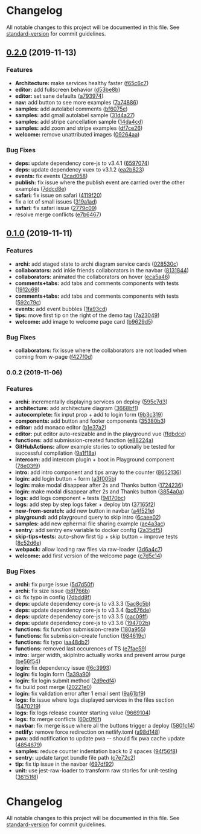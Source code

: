 # Changelog

All notable changes to this project will be documented in this file. See [standard-version](https://github.com/conventional-changelog/standard-version) for commit guidelines.

## [0.2.0](https://github.com/storyscript/studio/compare/v0.1.0...v0.2.0) (2019-11-13)


### Features

* **Architecture:** make services healthy faster ([f65c6c7](https://github.com/storyscript/studio/commit/f65c6c776ba942d6031baedc2876ba5fafbf4eae))
* **editor:** add fullscreen behavior ([d53be8b](https://github.com/storyscript/studio/commit/d53be8b2b8d2619c6fca2cca28c05da3870b93fc))
* **editor:** set sane defaults ([a793974](https://github.com/storyscript/studio/commit/a7939742ebcd67d506ad79ce36b301b57db5c2f2))
* **nav:** add button to see more examples ([7a74886](https://github.com/storyscript/studio/commit/7a748863e107b3144427511b4741957c99bfb222))
* **samples:** add autolabel comments ([bf6075e](https://github.com/storyscript/studio/commit/bf6075e86e6c8271faca901946aee5f52a385a52))
* **samples:** add gmail autolabel sample ([31d4a27](https://github.com/storyscript/studio/commit/31d4a27b9892a59f2c2ee7d6a251f21e7fc56740))
* **samples:** add stripe cancellation sample ([14da4cd](https://github.com/storyscript/studio/commit/14da4cd81913d326eba6f15431c92f7ba40eebea))
* **samples:** add zoom and stripe examples ([df7ce26](https://github.com/storyscript/studio/commit/df7ce26c5e0f9e78a132543539d4abb660bb3c5a))
* **welcome:** remove unattributed images ([09264aa](https://github.com/storyscript/studio/commit/09264aae9364d8339d0ec84dea096430f9333070))


### Bug Fixes

* **deps:** update dependency core-js to v3.4.1 ([6597074](https://github.com/storyscript/studio/commit/659707477f5236b3dbe846d0bfcce5eb2790df74))
* **deps:** update dependency vuex to v3.1.2 ([ea2b823](https://github.com/storyscript/studio/commit/ea2b823a4c07a113d472b80682bbf0cd2a66301d))
* **events:** fix events ([3cad058](https://github.com/storyscript/studio/commit/3cad05859a56f7cac4459574bdd3e5c2bd70b1a3))
* **publish:** fix issue where the publish event are carried over the other examples ([7ddcd8e](https://github.com/storyscript/studio/commit/7ddcd8e9acba2f4a3567e4029c321b34a16b560a))
* **safari:** fix issue on safari ([4119f20](https://github.com/storyscript/studio/commit/4119f207944da13499ef27638c804cb86ba0a1bf))
* fix a lot of small issues ([319a1ad](https://github.com/storyscript/studio/commit/319a1ad1a565f286effd013f96da32bfb0648cf0))
* **safari:** fix safari issue ([2779c09](https://github.com/storyscript/studio/commit/2779c09be009ceb336a1101af0bffb24122a1ae2))
* resolve merge conflicts ([e7b6467](https://github.com/storyscript/studio/commit/e7b646781146875d05164b82157f74e963d478ca))

## [0.1.0](https://github.com/storyscript/studio/compare/v0.0.2...v0.1.0) (2019-11-11)


### Features

* **archi:** add staged state to archi diagram service cards ([028530c](https://github.com/storyscript/studio/commit/028530c5e7990393a2bf84eacceabcbf3539a70f))
* **collaborators:** add inkie friends collaborators in the navbar ([8131844](https://github.com/storyscript/studio/commit/813184432064143e299ba313bd51476c5260ce1e))
* **collaborators:** animated the collaborators on hover ([eca5a46](https://github.com/storyscript/studio/commit/eca5a4651916e7a09b7f431a36561770832b1b0e))
* **comments+tabs:** add tabs and comments components with tests ([1912c69](https://github.com/storyscript/studio/commit/1912c6984707881af476b7defbece804819607c9))
* **comments+tabs:** add tabs and comments components with tests ([592c79c](https://github.com/storyscript/studio/commit/592c79c4da18e6e56ee4cb0e71da2cc16edabe3f))
* **events:** add event bubbles ([1fa93cd](https://github.com/storyscript/studio/commit/1fa93cd081e541f252c9e46d667216c3551b38ea))
* **tips:** move first tip on the right of the demo tag ([7a23049](https://github.com/storyscript/studio/commit/7a23049fc37c9e414f62925175c161250957c67b))
* **welcome:** add image to welcome page card ([b9629d5](https://github.com/storyscript/studio/commit/b9629d52bb083f1e2e27b748f0987aaf1ad0121a))


### Bug Fixes

* **collaborators:** fix issue where the collaborators are not loaded when coming from w-page ([f427f0d](https://github.com/storyscript/studio/commit/f427f0de57273fb9a23c913f54cf7f9526821007))

### 0.0.2 (2019-11-06)


### Features

* **archi:** incrementally displaying services on deploy ([595c7d3](https://github.com/storyscript/playground/commit/595c7d3ab2d6c53f13a152b623d6ad30db6af100))
* **architecture:** add architecture diagram ([3668bf1](https://github.com/storyscript/playground/commit/3668bf146abc442f693aa17fc4bbeab3249bdee0))
* **autocomplete:** fix input prop + add to login form ([9b3c319](https://github.com/storyscript/playground/commit/9b3c319afb582358062ba942c8762fbb202745b9))
* **components:** add button and footer components ([35380b3](https://github.com/storyscript/playground/commit/35380b3395e1912187ad34786b34ea46523d913a))
* **editor:** add monaco editor ([b1e37a2](https://github.com/storyscript/playground/commit/b1e37a26708be67b17080698484176009a7355bf))
* **editor:** put editor auto-resizable and in the playground vue ([ffdbdce](https://github.com/storyscript/playground/commit/ffdbdcebcb0bdb4d7705c2660dc5e07614b2b946))
* **functions:** add submission-created function ([e88224a](https://github.com/storyscript/playground/commit/e88224a2caff30a192259092d64029bc52e578d7))
* **GitHubActions:** allow example stories to optionally be tested for successful compilation ([9a1f18a](https://github.com/storyscript/playground/commit/9a1f18a78a95071d8953e07b7d7a6a20c986514f))
* **intercom:** add intercom plugin + boot in Playground component ([78e03f9](https://github.com/storyscript/playground/commit/78e03f96af75fc94eb06430725376379c0c7bc86))
* **intro:** add intro component and tips array to the counter ([8652136](https://github.com/storyscript/playground/commit/865213685f8a98ce792612386f3072ac1fd87186))
* **login:** add login button + form ([a3f005b](https://github.com/storyscript/playground/commit/a3f005bec0a5e79db3c5bf1bc62e4cfc5a6b5387))
* **login:** make modal disappear after 2s and Thanks button ([1724236](https://github.com/storyscript/playground/commit/17242366cfc9efaf96a6a518fafb5a4668dd59ed))
* **login:** make modal disappear after 2s and Thanks button ([3854a0a](https://github.com/storyscript/playground/commit/3854a0a7a63784e73c2e29f6af3ccb117f86836f))
* **logs:** add logs component + tests ([94170bc](https://github.com/storyscript/playground/commit/94170bc4d158156f7261e81ba1689373b6421d7c))
* **logs:** add step by step logs faker + deploy btn ([37165f2](https://github.com/storyscript/playground/commit/37165f2bb15af53185c178ed97233739c0aed990))
* **new-from-scratch:** add new button in navbar ([a4f521e](https://github.com/storyscript/playground/commit/a4f521e2e3b7e302a248bcc7f676112a6df4d181))
* **playground:** add playground query to skip intro ([6caee02](https://github.com/storyscript/playground/commit/6caee024a0bd441f3ed9c7edc791d4267736a880))
* **samples:** add new ephermal file sharing example ([ae4a3ac](https://github.com/storyscript/playground/commit/ae4a3ac6959eb7af5ad84d1e7a11a8e40e547461))
* **sentry:** add sentry env variable to docker config ([2a35df5](https://github.com/storyscript/playground/commit/2a35df5fcc45e049637e380a7dab9dec7f1eba22))
* **skip-tips+tests:** auto-show first tip + skip button + improve tests ([8c52d6e](https://github.com/storyscript/playground/commit/8c52d6e5f009ae39544e7a720330e01aa9446272))
* **webpack:** allow loading raw files via raw-loader ([3d6a4c7](https://github.com/storyscript/playground/commit/3d6a4c77ff222d5140c7182360680f8a82384847))
* **welcome:** add first version of the welcome page ([c7d5c14](https://github.com/storyscript/playground/commit/c7d5c14d053a00ebe983437863ba9b8c985121b1))


### Bug Fixes

* **archi:** fix purge issue ([5d7d50f](https://github.com/storyscript/playground/commit/5d7d50f0690c9ff32794c332459e2c8fe0c9a126))
* **archi:** fix size issue ([b8f766b](https://github.com/storyscript/playground/commit/b8f766bd417fcec93df4728554d675680abd3f56))
* **ci:** fix typo in config ([7dbdd8f](https://github.com/storyscript/playground/commit/7dbdd8fcda93672bd0e64b44cf531faa0600e3a3))
* **deps:** update dependency core-js to v3.3.3 ([5ac8c5b](https://github.com/storyscript/playground/commit/5ac8c5b21ca80e87cbeea7819c012d0f02a5ad29))
* **deps:** update dependency core-js to v3.3.4 ([bc676de](https://github.com/storyscript/playground/commit/bc676def3d4bda606283a0f3fb361c8fbd2bbbcd))
* **deps:** update dependency core-js to v3.3.5 ([cac09ff](https://github.com/storyscript/playground/commit/cac09ff0f1538d1140c645e829da458f94ffc973))
* **deps:** update dependency core-js to v3.3.6 ([194702b](https://github.com/storyscript/playground/commit/194702b6df723ef6365366eec7cf288b5a67db61))
* **functions:** fix function submission-create ([180a955](https://github.com/storyscript/playground/commit/180a955d0c2349254cc343a2335dbcbc5b48064b))
* **functions:** fix submission-create function ([984619c](https://github.com/storyscript/playground/commit/984619cdf0c84254cbc116b816c696463498268c))
* **functions:** fix typo ([aa48db2](https://github.com/storyscript/playground/commit/aa48db2db38f347688b6ee9d2b10ca3693eb89d0))
* **functions:** removed last occurences of TS ([e7fae59](https://github.com/storyscript/playground/commit/e7fae5997b2e4d96042388b69f75bee68e7a40b7))
* **intro:** larger width, skipIntro actually works and prevent arrow purge ([be56f54](https://github.com/storyscript/playground/commit/be56f54325c9349fc9e0b341ec215c5c04123451))
* **login:** fix dependency issue ([f6c3993](https://github.com/storyscript/playground/commit/f6c3993c8b4b815305a4081acc94c1ed23d394dc))
* **login:** fix login form ([1a39a90](https://github.com/storyscript/playground/commit/1a39a90969510018ed1c7acdae8eb94596626e75))
* **login:** fix login submit method ([2d9edf4](https://github.com/storyscript/playground/commit/2d9edf40b074f6ef78e872f2699b09dc2b996866))
* fix build post merge ([20221e0](https://github.com/storyscript/playground/commit/20221e072fbacf3b54dfc8811d00302413950edc))
* **login:** fix validation error after 1 email sent ([9a61bf9](https://github.com/storyscript/playground/commit/9a61bf91180064db4c2d0bd2745e0753fe9a8bbf))
* **logs:** fix issue where logs displayed services in the files section ([5470219](https://github.com/storyscript/playground/commit/5470219c09357674c5f20f36e6f84e6ccd60f5f0))
* **logs:** fix logs release counter starting value ([9669104](https://github.com/storyscript/playground/commit/9669104f1b673e8bf13e1e608c376437b2abbbb7))
* **logs:** fix merge conflicts ([60c0f6f](https://github.com/storyscript/playground/commit/60c0f6f87325549dafbb4e770ba7032f522fac0b))
* **navbar:** fix merge issue where all the buttons trigger a deploy ([5801c14](https://github.com/storyscript/playground/commit/5801c1431aac535443df6868d1088241284bb764))
* **netlify:** remove force redirection on netlify.toml ([a98d148](https://github.com/storyscript/playground/commit/a98d14813254f3e05e2511172c709a43efa5f310))
* **pwa:** add notification to update pwa -- should fix pwa cache update ([4854679](https://github.com/storyscript/playground/commit/48546798a9797a0a8569435406e71b0a101d3255))
* **samples:** reduce counter indentation back to 2 spaces ([94f56f8](https://github.com/storyscript/playground/commit/94f56f82ed174ff08c548b8c65e1370a2ac1e39a))
* **sentry:** update target bundle file path ([c7e72c2](https://github.com/storyscript/playground/commit/c7e72c2c26182603bc7c47b5477d2de8ab2c974b))
* **tip:** fix tip issue in the navbar ([697df92](https://github.com/storyscript/playground/commit/697df921fea10a6f68da0ef3845f146515c198a9))
* **unit:** use jest-raw-loader to transform raw stories for unit-testing ([36151f8](https://github.com/storyscript/playground/commit/36151f8da92dcb78b55a38b50b63a571df9492ba))

# Changelog

All notable changes to this project will be documented in this file. See [standard-version](https://github.com/conventional-changelog/standard-version) for commit guidelines.
